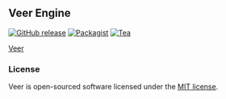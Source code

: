 ## Veer Engine 

[![GitHub release](https://img.shields.io/github/release/artemsk/veer.svg)]()
[![Packagist](https://img.shields.io/packagist/l/artemsk/veer.svg)]()
[![Tea](https://img.shields.io/badge/cups%20of%20tea-482-ff69b4.svg)]()

[Veer](http://github.com/artemsk/veer)

### License

Veer is open-sourced software licensed under the [MIT license](http://opensource.org/licenses/MIT).